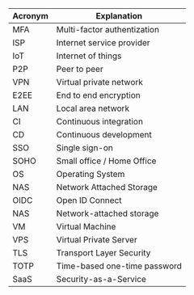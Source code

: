 
| Acronym | Explanation                  |
| ------- | ---------------------------- |
| MFA     | Multi-factor authentization  |
| ISP     | Internet service provider    |
| IoT     | Internet of things           |
| P2P     | Peer to peer                 |
| VPN     | Virtual private network      |
| E2EE    | End to end encryption        |
| LAN     | Local area network           |
| CI      | Continuous integration       |
| CD      | Continuous development       |
| SSO     | Single sign-on               |
| SOHO    | Small office / Home Office   |
| OS      | Operating System             |
| NAS     | Network Attached Storage     |
| OIDC    | Open ID Connect              |
| NAS     | Network-attached storage     |
| VM      | Virtual Machine              |
| VPS     | Virtual Private Server       |
| TLS     | Transport Layer Security     |
| TOTP    | Time-based one-time password |
| SaaS    | Security-as-a-Service        |
